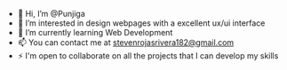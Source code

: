 - 👋 Hi, I’m @Punjiga
- 👀 I’m interested in design webpages with a excellent ux/ui interface
- 🌱 I’m currently learning Web Development
- 📫 You can contact me at stevenrojasrivera182@gmail.com
- ⚡ I'm open to collaborate on all the projects that I can develop my skills

<!---
Punjiga/Punjiga is a ✨ special ✨ repository because its `README.md` (this file) appears on your GitHub profile.
You can click the Preview link to take a look at your changes.
--->

